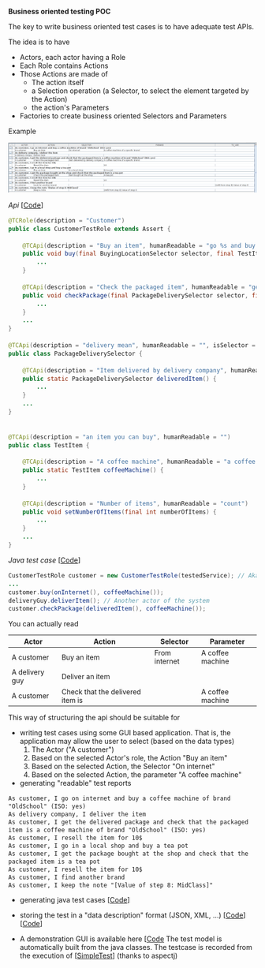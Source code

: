 **Business oriented testing POC**

The key to write business oriented test cases is to have adequate test APIs.

The idea is to have 
* Actors, each actor having a Role
* Each Role contains Actions
* Those Actions are made of
  * The action itself
  * a Selection operation (a Selector, to select the element targeted by the Action)
  * the action's Parameters 
* Factories to create business oriented Selectors and Parameters

Example

![Test Case](screenshots/TC_Writer.png)


_Api_ [[Code](testcase-writer/examples/src/main/java/ch/skymarshall/tcwriter/examples/api/interfaces)]

```java
@TCRole(description = "Customer")
public class CustomerTestRole extends Assert {
	
	@TCApi(description = "Buy an item", humanReadable = "go %s and buy %s")
	public void buy(final BuyingLocationSelector selector, final TestItem newItem) {
		...
	}

	@TCApi(description = "Check the packaged item", humanReadable = "get %s and check that the packaged item is %s")
	public void checkPackage(final PackageDeliverySelector selector, final TestItem handledItem) {
		...
	} 
	...
}

@TCApi(description = "delivery mean", humanReadable = "", isSelector = true)
public class PackageDeliverySelector {

	@TCApi(description = "Item delivered by delivery company", humanReadable = "the delivered package")
	public static PackageDeliverySelector deliveredItem() {
		... 
	}
	...
}


@TCApi(description = "an item you can buy", humanReadable = "")
public class TestItem {

	@TCApi(description = "A coffee machine", humanReadable = "a coffee machine")
	public static TestItem coffeeMachine() {
		...		
	}

	@TCApi(description = "Number of items", humanReadable = "count")
	public void setNumberOfItems(final int numberOfItems) {
		...
	}
	...
}
```

_Java test case_ [[Code](testcase-writer/examples/src/test/java/ch/skymarshall/tcwriter/examples/SimpleTest.java)]

```java
CustomerTestRole customer = new CustomerTestRole(testedService); // Aka A customer
...
customer.buy(onInternet(), coffeeMachine());
deliveryGuy.deliverItem(); // Another actor of the system
customer.checkPackage(deliveredItem(), coffeeMachine());
```
You can actually read

Actor | Action | Selector | Parameter
----- | ------ | --------- | ---------
A customer     | Buy an item                              | From internet| A coffee machine 
A delivery guy | Deliver an item                  | ||
A customer     | Check that the delivered item is || A coffee machine |

This way of structuring the api should be suitable for
* writing test cases using some GUI based application. That is, the application may allow the user to select (based on the data types)
  1. The Actor ("A customer")
  1. Based on the selected Actor's role, the Action "Buy an item"
  1. Based on the selected Action, the Selector "On internet"
  1. Based on the selected Action, the parameter "A coffee machine"
* generating "readable" test reports

```
As customer, I go on internet and buy a coffee machine of brand "OldSchool" (ISO: yes)
As delivery company, I deliver the item
As customer, I get the delivered package and check that the packaged item is a coffee machine of brand "OldSchool" (ISO: yes)
As customer, I resell the item for 10$
As customer, I go in a local shop and buy a tea pot
As customer, I get the package bought at the shop and check that the packaged item is a tea pot
As customer, I resell the item for 10$
As customer, I find another brand
As customer, I keep the note "[Value of step 8: MidClass]"
```

* generating java test cases [[Code](testcase-writer/examples/src/test/java/ch/skymarshall/tcwriter/examples/GeneratedTest.java)]

* storing the test in a "data description" format (JSON, XML, ...) [[Code](testcase-writer/examples/src/main/resources/models)]  [[Code](testcase-writer/examples/src/main/resources/testCase.json)]

* A demonstration GUI is available here [[Code](testcase-writer/examples/src/main/java/ch/skymarshall/tcwriter/examples/gui/ExampleTCEditor.java)
  The test model is automatically built from the java classes.
  The testcase is recorded from the execution of [[SimpleTest](testcase-writer/examples/src/test/java/ch/skymarshall/tcwriter/examples/SimpleTest.java)] (thanks to aspectj)


  
